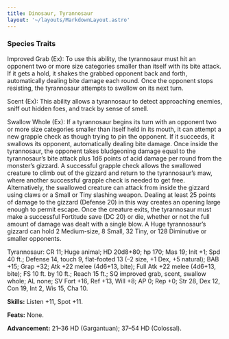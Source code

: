 ```yaml
---
title: Dinosaur, Tyrannosaur
layout: '~/layouts/MarkdownLayout.astro'
---
```

###  Species Traits

Improved Grab (Ex): To use this ability, the tyrannosaur must hit an opponent
two or more size categories smaller than itself with its bite attack. If it
gets a hold, it shakes the grabbed opponent back and forth, automatically
dealing bite damage each round. Once the opponent stops resisting, the
tyrannosaur attempts to swallow on its next turn.

Scent (Ex): This ability allows a tyrannosaur to detect approaching enemies,
sniff out hidden foes, and track by sense of smell.

Swallow Whole (Ex): If a tyrannosaur begins its turn with an opponent two or
more size categories smaller than itself held in its mouth, it can attempt a
new grapple check as though trying to pin the opponent. If it succeeds, it
swallows its opponent, automatically dealing bite damage. Once inside the
tyrannosaur, the opponent takes bludgeoning damage equal to the tyrannosaur’s
bite attack plus 1d6 points of acid damage per round from the monster’s
gizzard. A successful grapple check allows the swallowed creature to climb out
of the gizzard and return to the tyrannosaur’s maw, where another successful
grapple check is needed to get free. Alternatively, the swallowed creature can
attack from inside the gizzard using claws or a Small or Tiny slashing weapon.
Dealing at least 25 points of damage to the gizzard (Defense 20) in this way
creates an opening large enough to permit escape. Once the creature exits, the
tyrannosaur must make a successful Fortitude save (DC 20) or die, whether or
not the full amount of damage was dealt with a single blow. A Huge
tyrannosaur’s gizzard can hold 2 Medium-size, 8 Small, 32 Tiny, or 128
Diminutive or smaller opponents.

Tyrannosaur: CR 11; Huge animal; HD 20d8+80; hp 170; Mas 19; Init +1; Spd 40
ft.; Defense 14, touch 9, flat-footed 13 (–2 size, +1 Dex, +5 natural); BAB
+15; Grap +32; Atk +22 melee (4d6+13, bite); Full Atk +22 melee (4d6+13,
bite); FS 10 ft. by 10 ft.; Reach 15 ft.; SQ improved grab, scent, swallow
whole; AL none; SV Fort +16, Ref +13, Will +8; AP 0; Rep +0; Str 28, Dex 12,
Con 19, Int 2, Wis 15, Cha 10.

**Skills:** Listen +11, Spot +11.

**Feats:** None.

**Advancement:** 21–36 HD (Gargantuan); 37–54 HD (Colossal).

